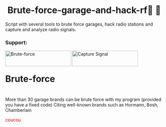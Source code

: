 # <h1 align="center">Brute-force-garage-and-hack-rf🏡 📡</h1>
Script with several tools to brute force garages, hack radio stations and capture and analyze radio signals.
<h3 align="left">Support:</h3>
<p><a href="https://www.buymeacoffee.com/Brute-force"> <img align="left" src="https://cdn.buymeacoffee.com/buttons/v2/default-yellow.png" height="50" width="210" alt="Brute-force" /></a><a href="https://ko-fi.com/Capture Signal"> <img align="left" src="https://cdn.ko-fi.com/cdn/kofi3.png?v=3" height="50" width="210" alt="Capture Signal" /></a></p><br><br>

# Brute-force
# 
More than 30 garage brands can be brute force with my program (provided you have a fixed code)
Citing well-known brands such as Hormann, Bosh, Chamberlain
<p style="color: red;">coucou</p>

